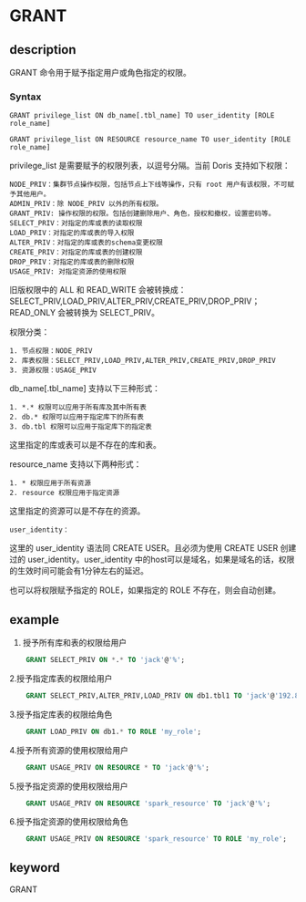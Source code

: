 # GRANT

## description

GRANT 命令用于赋予指定用户或角色指定的权限。

### Syntax

```plain text
GRANT privilege_list ON db_name[.tbl_name] TO user_identity [ROLE role_name]

GRANT privilege_list ON RESOURCE resource_name TO user_identity [ROLE role_name]
```

privilege_list 是需要赋予的权限列表，以逗号分隔。当前 Doris 支持如下权限：

```plain text
NODE_PRIV：集群节点操作权限，包括节点上下线等操作，只有 root 用户有该权限，不可赋予其他用户。
ADMIN_PRIV：除 NODE_PRIV 以外的所有权限。
GRANT_PRIV: 操作权限的权限。包括创建删除用户、角色，授权和撤权，设置密码等。
SELECT_PRIV：对指定的库或表的读取权限
LOAD_PRIV：对指定的库或表的导入权限
ALTER_PRIV：对指定的库或表的schema变更权限
CREATE_PRIV：对指定的库或表的创建权限
DROP_PRIV：对指定的库或表的删除权限
USAGE_PRIV: 对指定资源的使用权限
```

旧版权限中的 ALL 和 READ_WRITE 会被转换成：SELECT_PRIV,LOAD_PRIV,ALTER_PRIV,CREATE_PRIV,DROP_PRIV；
READ_ONLY 会被转换为 SELECT_PRIV。

权限分类：

```plain text
1. 节点权限：NODE_PRIV
2. 库表权限：SELECT_PRIV,LOAD_PRIV,ALTER_PRIV,CREATE_PRIV,DROP_PRIV
3. 资源权限：USAGE_PRIV
```

db_name[.tbl_name] 支持以下三种形式：

```plain text
1. *.* 权限可以应用于所有库及其中所有表
2. db.* 权限可以应用于指定库下的所有表
3. db.tbl 权限可以应用于指定库下的指定表
```

这里指定的库或表可以是不存在的库和表。

resource_name 支持以下两种形式：

```plain text
1. * 权限应用于所有资源
2. resource 权限应用于指定资源
```

这里指定的资源可以是不存在的资源。

```plain text
user_identity：
```

这里的 user_identity 语法同 CREATE USER。且必须为使用 CREATE USER 创建过的 user_identity。user_identity 中的host可以是域名，如果是域名的话，权限的生效时间可能会有1分钟左右的延迟。

也可以将权限赋予指定的 ROLE，如果指定的 ROLE 不存在，则会自动创建。

## example

1. 授予所有库和表的权限给用户

```sql
    GRANT SELECT_PRIV ON *.* TO 'jack'@'%';
```

2.授予指定库表的权限给用户

```sql
    GRANT SELECT_PRIV,ALTER_PRIV,LOAD_PRIV ON db1.tbl1 TO 'jack'@'192.8.%';
```

3.授予指定库表的权限给角色

```sql
    GRANT LOAD_PRIV ON db1.* TO ROLE 'my_role';
```

4.授予所有资源的使用权限给用户

```sql
    GRANT USAGE_PRIV ON RESOURCE * TO 'jack'@'%';
```

5.授予指定资源的使用权限给用户

```sql
    GRANT USAGE_PRIV ON RESOURCE 'spark_resource' TO 'jack'@'%';
```

6.授予指定资源的使用权限给角色

```sql
    GRANT USAGE_PRIV ON RESOURCE 'spark_resource' TO ROLE 'my_role';
```

## keyword

GRANT
